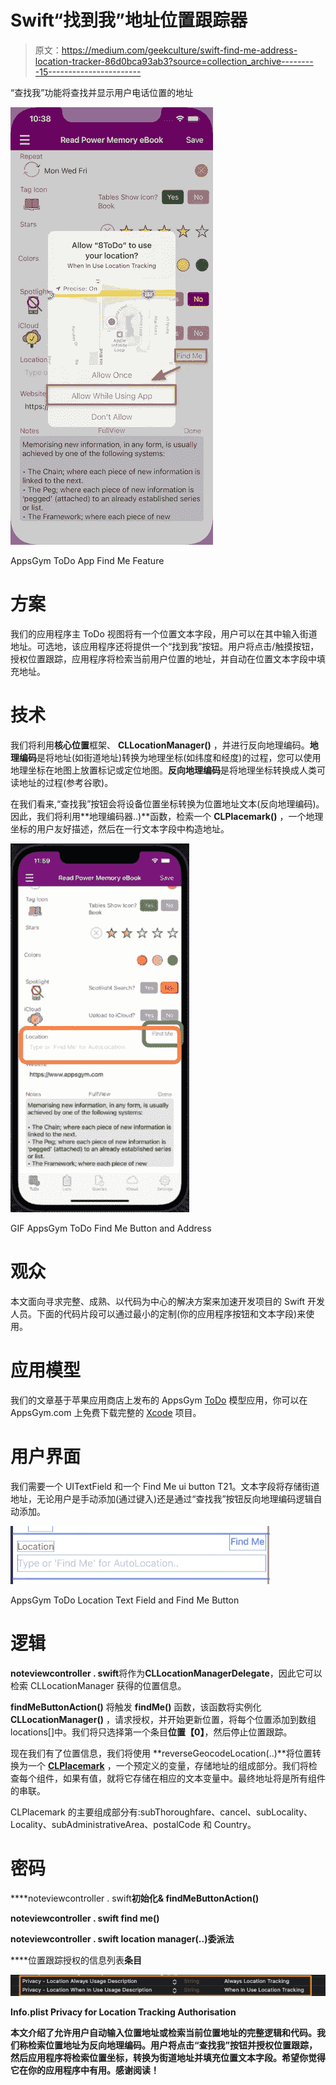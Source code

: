 # Swift“找到我”地址位置跟踪器

> 原文：<https://medium.com/geekculture/swift-find-me-address-location-tracker-86d0bca93ab3?source=collection_archive---------15----------------------->

“查找我”功能将查找并显示用户电话位置的地址

![](img/d128791cfea6c3a84e3b3d503d91f7d2.png)

AppsGym ToDo App Find Me Feature

# 方案

我们的应用程序主 ToDo 视图将有一个位置文本字段，用户可以在其中输入街道地址。可选地，该应用程序还将提供一个“找到我”按钮。用户将点击/触摸按钮，授权位置跟踪，应用程序将检索当前用户位置的地址，并自动在位置文本字段中填充地址。

# 技术

我们将利用**核心位置**框架、 **CLLocationManager()** ，并进行反向地理编码。**地理编码**是将地址(如街道地址)转换为地理坐标(如纬度和经度)的过程，您可以使用地理坐标在地图上放置标记或定位地图。**反向地理编码**是将地理坐标转换成人类可读地址的过程(参考谷歌)。

在我们看来,“查找我”按钮会将设备位置坐标转换为位置地址文本(反向地理编码)。因此，我们将利用**地理编码器..)**函数，检索一个 **CLPlacemark()** ，一个地理坐标的用户友好描述，然后在一行文本字段中构造地址。

![](img/bf406b0d7745e81b437417ee50943599.png)

GIF AppsGym ToDo Find Me Button and Address

# 观众

本文面向寻求完整、成熟、以代码为中心的解决方案来加速开发项目的 Swift 开发人员。下面的代码片段可以通过最小的定制(你的应用程序按钮和文本字段)来使用。

# 应用模型

我们的文章基于苹果应用商店上发布的 AppsGym [ToDo](https://appsgym.com/todo-lists-notifications-multimedia/) 模型应用，你可以在 AppsGym.com 上免费下载完整的 [Xcode](https://appsgym.com/downloads/) 项目。

# 用户界面

我们需要一个 UITextField 和一个 Find Me ui button T21。文本字段将存储街道地址，无论用户是手动添加(通过键入)还是通过“查找我”按钮反向地理编码逻辑自动添加。

![](img/33426ad658788f747be4383ed24c25fc.png)

AppsGym ToDo Location Text Field and Find Me Button

# 逻辑

**noteviewcontroller . swift**将作为**CLLocationManagerDelegate**，因此它可以检索 CLLocationManager 获得的位置信息。

**findMeButtonAction()** 将触发 **findMe()** 函数，该函数将实例化 **CLLocationManager()** ，请求授权，并开始更新位置，将每个位置添加到数组 locations[]中。我们将只选择第一个条目**位置【0】**，然后停止位置跟踪。

现在我们有了位置信息，我们将使用 **reverseGeocodeLocation(..)**将位置转换为一个 [**CLPlacemark**](https://developer.apple.com/documentation/corelocation/clplacemark) ，一个预定义的变量，存储地址的组成部分。我们将检查每个组件，如果有值，就将它存储在相应的文本变量中。最终地址将是所有组件的串联。

CLPlacemark 的主要组成部分有:subThoroughfare、cancel、subLocality、Locality、subAdministrativeArea、postalCode 和 Country。

# **密码**

****noteviewcontroller . swift**初始化& findMeButtonAction()**

****noteviewcontroller . swift find me()****

**noteviewcontroller . swift location manager(..)委派法**

****位置跟踪授权的信息列表**条目**

**![](img/5b7c5ba146a74663f630998118b6d4c8.png)**

**Info.plist Privacy for Location Tracking Authorisation**

**本文介绍了允许用户自动输入位置地址或检索当前位置地址的完整逻辑和代码。我们称检索位置地址为反向地理编码。用户将点击“查找我”按钮并授权位置跟踪，然后应用程序将检索位置坐标，转换为街道地址并填充位置文本字段。希望你觉得它在你的应用程序中有用。感谢阅读！**